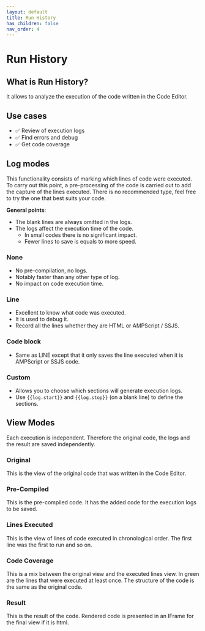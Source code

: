 ```yaml
---
layout: default
title: Run History
has_children: false
nav_order: 4
---
```


# Run History

## What is Run History?

It allows to analyze the execution of the code written in the Code Editor.

## Use cases

- ✅ Review of execution logs
- ✅ Find errors and debug
- ✅ Get code coverage

## Log modes
This functionality consists of marking which lines of code were executed.
To carry out this point, a pre-processing of the code is carried out to add the capture of the lines executed.
There is no recommended type, feel free to try the one that best suits your code.

**General points**:
- The blank lines are always omitted in the logs.
- The logs affect the execution time of the code.
  - In small codes there is no significant impact.
  - Fewer lines to save is equals to more speed.

### None
- No pre-compilation, no logs.
- Notably faster than any other type of log.
- No impact on code execution time.

### Line
- Excellent to know what code was executed.
- It is used to debug it.
- Record all the lines whether they are HTML or AMPScript / SSJS.

### Code block
- Same as LINE except that it only saves the line executed when it is AMPScript or SSJS code.

### Custom
- Allows you to choose which sections will generate execution logs.
- Use `{{log.start}}` and `{{log.stop}}` (on a blank line) to define the sections.

## View Modes
Each execution is independent. Therefore the original code, the logs and the result are saved independently.

### Original
This is the view of the original code that was written in the Code Editor.

### Pre-Compiled
This is the pre-compiled code. It has the added code for the execution logs to be saved.

### Lines Executed
This is the view of lines of code executed in chronological order. The first line was the first to run and so on.

### Code Coverage
This is a mix between the original view and the executed lines view. In green are the lines that were executed at least once. The structure of the code is the same as the original code.

### Result
This is the result of the code. Rendered code is presented in an IFrame for the final view if it is html.